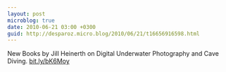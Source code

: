 ```yaml
---
layout: post
microblog: true
date: 2010-06-21 03:00 +0300
guid: http://desparoz.micro.blog/2010/06/21/t16656916598.html
---
```

New Books by Jill Heinerth on Digital Underwater Photography and Cave Diving. [bit.ly/bK6Moy](http://bit.ly/bK6Moy)
